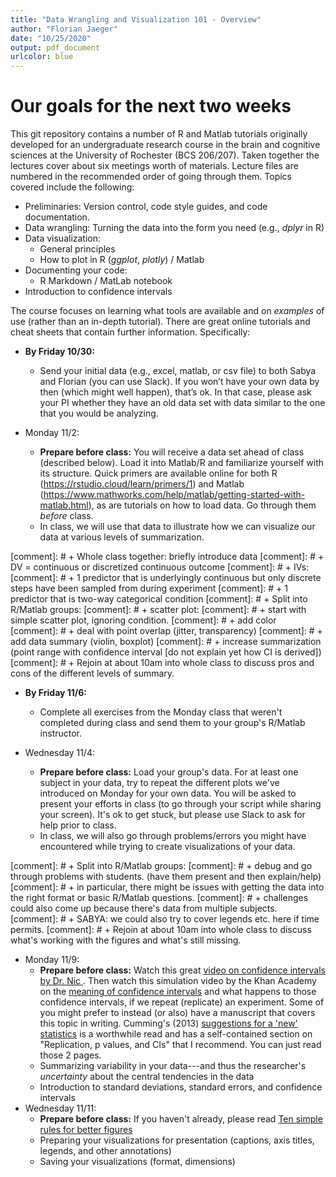 ```yaml
---
title: "Data Wrangling and Visualization 101 - Overview"
author: "Florian Jaeger"
date: "10/25/2020"
output: pdf_document
urlcolor: blue
---
```


# Our goals for the next two weeks

This git repository contains a number of R and Matlab tutorials originally developed for an undergraduate research course in the brain and cognitive sciences at the University of Rochester (BCS 206/207). Taken together the lectures cover about six meetings worth of materials. Lecture files are numbered in the recommended order of going through them. Topics covered include the following:

 * Preliminaries: Version control, code style guides, and code documentation.
 * Data wrangling: Turning the data into the form you need (e.g., *dplyr* in R)
 * Data visualization:
   * General principles
   * How to plot in R (*ggplot*, *plotly*) / Matlab
 * Documenting your code:
   * R Markdown / MatLab notebook
 * Introduction to confidence intervals
 

The course focuses on learning what tools are available and on *examples* of use (rather than an in-depth tutorial). There are great online tutorials and cheat sheets that contain further information. Specifically:

 * **By Friday 10/30:**
   * Send your initial data (e.g., excel, matlab, or csv file) to both Sabya and Florian (you can use Slack). If you won’t have your own data by then (which might well happen), that’s ok. In that case, please ask your PI whether they have an old data set with data similar to the one that you would be analyzing. 

 * Monday 11/2:
   * **Prepare before class:** You will receive a data set ahead of class (described below). Load it into Matlab/R and familiarize yourself with its structure. Quick primers are available online for both R (https://rstudio.cloud/learn/primers/1) and Matlab (https://www.mathworks.com/help/matlab/getting-started-with-matlab.html), as are tutorials on how to load data. Go through them *before* class.
   * In class, we will use that data to illustrate how we can visualize our data at various levels of summarization. 

[comment]: #  + Whole class together: briefly introduce data
[comment]: #   + DV = continuous or discretized continuous outcome
[comment]: #   + IVs:
[comment]: #     + 1 predictor that is underlyingly continuous but only discrete steps have been sampled from during experiment
[comment]: #     + 1 predictor that is two-way categorical condition
[comment]: #  + Split into R/Matlab groups:
[comment]: #   + scatter plot:
[comment]: #   + start with simple scatter plot, ignoring condition.
[comment]: #   + add color
[comment]: #   + deal with point overlap (jitter, transparency)
[comment]: #   + add data summary (violin, boxplot)
[comment]: #   + increase summarization (point range with confidence interval [do not explain yet how CI is derived])
[comment]: #  + Rejoin at about 10am into whole class to discuss pros and cons of the different levels of summary.

* **By Friday 11/6:**
   * Complete all exercises from the Monday class that weren't completed during class and send them to your group's R/Matlab instructor.

 * Wednesday 11/4: 
   * **Prepare before class:** Load your group's data. For at least one subject in your data, try to repeat the different plots we've introduced on Monday for your own data. You will be asked to present your efforts in class (to go through your script while sharing your screen). It's ok to get stuck, but please use Slack to ask for help prior to class. 
   * In class, we will also go through problems/errors you might have encountered while trying to create visualizations of your data. 

[comment]: #  + Split into R/Matlab groups: 
[comment]: #   + debug and go through problems with students. (have them present and then explain/help) 
[comment]: #   + in particular, there might be issues with getting the data into the right format or basic R/Matlab questions.
[comment]: #   + challenges could also come up because there's data from multiple subjects.
[comment]: #   + SABYA: we could also try to cover legends etc. here if time permits. 
[comment]: #  + Rejoin at about 10am into whole class to discuss what's working with the figures and what's still missing.

 * Monday 11/9:
   * **Prepare before class:** Watch this great [video on confidence intervals by Dr. Nic ](https://www.youtube.com/watch?v=tFWsuO9f74o). Then watch this simulation video by the Khan Academy on the [meaning of confidence intervals](https://www.khanacademy.org/math/ap-statistics/estimating-confidence-ap/introduction-confidence-intervals/v/confidence-interval-simulation) and what happens to those confidence intervals, if we repeat (replicate) an experiment. 
   Some of you might prefer to instead (or also) have a manuscript that covers this topic in writing. Cumming's (2013) [suggestions for a 'new' statistics](https://journals.sagepub.com/doi/full/10.1177/0956797613504966) is a worthwhile read and has a self-contained section on "Replication, p values, and CIs" that I recommend. You can just read those 2 pages. 
   * Summarizing variability in your data---and thus the researcher's *uncertainty* about the central tendencies in the data
   * Introduction to standard deviations, standard errors, and confidence intervals
 * Wednesday 11/11:
   * **Prepare before class:** If you haven't already, please read [Ten simple rules for better figures](https://journals.plos.org/ploscompbiol/article?id=10.1371/journal.pcbi.1003833)
   * Preparing your visualizations for presentation (captions, axis titles, legends, and other annotations)
   * Saving your visualizations (format, dimensions)
 
